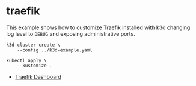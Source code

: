 # traefik

This example shows how to customize Traefik installed with k3d changing log
level to `DEBUG` and exposing administrative ports.

```
k3d cluster create \
    --config ../k3d-example.yaml

kubectl apply \
    --kustomize .

```

* [Traefik Dashboard](http://traefik.kube-system.svc.cluster.local/dashboard/)
